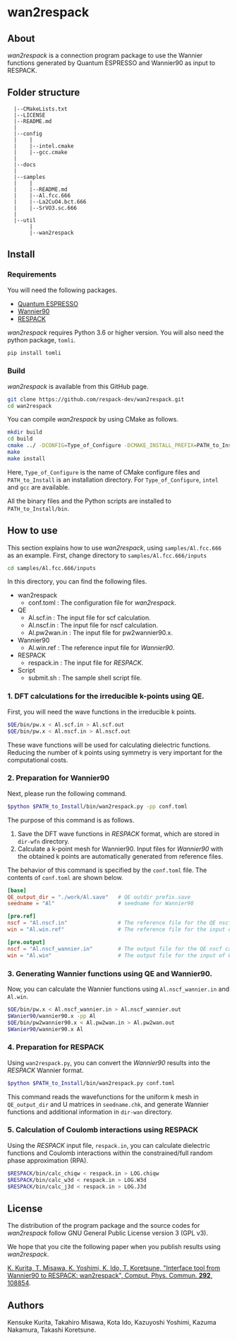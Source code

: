 # wan2respack

## About

*wan2respack* is a connection program package 
to use the Wannier functions generated by 
Quantum ESPRESSO and Wannier90 as input to RESPACK.

<!-- 
    Manual about *wan2respack* is [here](https://).
-->


## Folder structure

```
  |--CMakeLists.txt
  |--LICENSE         
  |--README.md       
  |
  |--config
  |    |
  |    |--intel.cmake
  |    |--gcc.cmake
  |
  |--docs
  |
  |--samples
  |    |
  |    |--README.md
  |    |--Al.fcc.666
  |    |--La2CuO4.bct.666        
  |    |--SrVO3.sc.666
  |
  |--util
       |
       |--wan2respack
```

## Install

### Requirements
You will need the following packages.

- [Quantum ESPRESSO](https://www.quantum-espresso.org)
- [Wannier90](http://www.wannier.org)
- [RESPACK](https://sites.google.com/view/kazuma7k6r)

*wan2respack* requires Python 3.6 or higher version.
You will also need the python package, `tomli`.
```bash
pip install tomli
```


### Build
*wan2respack* is available from this GitHub page.

```bash
git clone https://github.com/respack-dev/wan2respack.git
cd wan2respack 
```

You can compile *wan2respack* by using CMake as follows.

```bash
mkdir build
cd build
cmake ../ -DCONFIG=Type_of_Configure -DCMAKE_INSTALL_PREFIX=PATH_to_Install
make
make install
```

Here, `Type_of_Configure` is the name of CMake configure files and `PATH_to_Install` is an installation directory.
For `Type_of_Configure`, `intel` and `gcc` are available.

All the binary files and the Python scripts are installed to `PATH_to_Install/bin`.


## How to use
This section explains how to use *wan2respack*, using `samples/Al.fcc.666` as an example. 
First, change directory to `samples/Al.fcc.666/inputs`
```bash
cd samples/Al.fcc.666/inputs
```

In this directory, you can find the following files.

- wan2respack
    - conf.toml : The configuration file for *wan2respack*.
- QE
    - Al.scf.in : The input file for scf calculation.
    - Al.nscf.in : The input file for nscf calculation.
    - Al.pw2wan.in : The input file for pw2wannier90.x.
- Wannier90
    - Al.win.ref : The reference input file for *Wannier90*.
- RESPACK
    - respack.in : The input file for *RESPACK*.
- Script
    - submit.sh : The sample shell script file.


### 1. DFT calculations for the irreducible k-points using QE.
First, you will need the wave functions in the irreducible k points.

```bash
$QE/bin/pw.x < Al.scf.in > Al.scf.out
$QE/bin/pw.x < Al.nscf.in > Al.nscf.out
```
These wave functions will be used for calculating dielectric functions. Reducing the number of k points using symmetry is very important for the computational costs.


### 2. Preparation for Wannier90
Next, please run the following command.

```bash
$python $PATH_to_Install/bin/wan2respack.py -pp conf.toml
```

The purpose of this command is as follows.
1. Save the DFT wave functions in *RESPACK* format, which are stored in `dir-wfn` directory.
2. Calculate a k-point mesh for Wannier90. Input files for *Wannier90* with the obtained k points are automatically generated from reference files.

The behavior of this command is specified by the `conf.toml` file.
The contents of `conf.toml` are shown below.
```toml
[base]
QE_output_dir = "./work/Al.save"   # QE outdir prefix.save
seedname = "Al"                    # seedname for Wannier90

[pre.ref]
nscf = "Al.nscf.in"                # The reference file for the QE nscf calculation
win = "Al.win.ref"                 # The reference file for the input of Wannier90

[pre.output]
nscf = "Al.nscf_wannier.in"        # The output file for the QE nscf calculation
win = "Al.win"                     # The output file for the input of Wannier90
```

### 3. Generating Wannier functions using QE and Wannier90.
Now, you can calculate the Wannier functions using `Al.nscf_wannier.in` and `Al.win`.
```bash
$QE/bin/pw.x < Al.nscf_wannier.in > Al.nscf_wannier.out
$Wanier90/wannier90.x -pp Al
$QE/bin/pw2wannier90.x < Al.pw2wan.in > Al.pw2wan.out
$Wanier90/wannier90.x Al
```

### 4. Preparation for RESPACK
Using `wan2respack.py`, you can convert the *Wannier90* results into the *RESPACK* Wannier format.
```bash
$python $PATH_to_Install/bin/wan2respack.py conf.toml
```
This command reads the wavefunctions for the uniform k mesh in `QE_output_dir` and U matrices in `seedname.chk`, and generate Wannier functions and additional information in `dir-wan` directory.

### 5. Calculation of Coulomb interactions using RESPACK
Using the *RESPACK* input file, `respack.in`, you can calculate dielectric functions and Coulomb interactions within the constrained/full random phase approximation (RPA).
```bash
$RESPACK/bin/calc_chiqw < respack.in > LOG.chiqw
$RESPACK/bin/calc_w3d < respack.in > LOG.W3d
$RESPACK/bin/calc_j3d < respack.in > LOG.J3d
```

##  License
The distribution of the program package and the source codes for *wan2respack* follow GNU General Public License version 3 (GPL v3).

We hope that you cite the following paper when you publish results using *wan2respack*.

[K. Kurita, T. Misawa, K. Yoshimi, K. Ido, T. Koretsune, "Interface tool from Wannier90 to RESPACK: wan2respack", Comput. Phys. Commun. **292**, 108854](https://doi.org/10.1016/j.cpc.2023.108854).

## Authors
Kensuke Kurita, Takahiro Misawa, Kota Ido, Kazuyoshi Yoshimi, Kazuma Nakamura, Takashi Koretsune.
